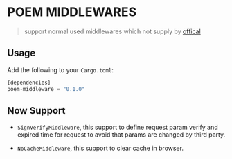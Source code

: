 # POEM MIDDLEWARES
> support normal used middlewares which not supply by [offical](https://github.com/poem-web/poem/tree/master/poem/src/middleware)

## Usage
Add the following to your `Cargo.toml`:
```rust
[dependencies]
poem-middleware = "0.1.0"
```

## Now Support
 - `SignVerifyMiddleware`, this support to define request param verify and expired time for request to avoid 
 that params are changed by third party.

 - `NoCacheMiddleware`, this support to clear cache in browser. 